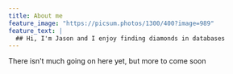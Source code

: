 ```yaml
---
title: About me
feature_image: "https://picsum.photos/1300/400?image=989"
feature_text: |
  ## Hi, I'm Jason and I enjoy finding diamonds in databases
---
```


There isn't much going on here yet, but more to come soon

